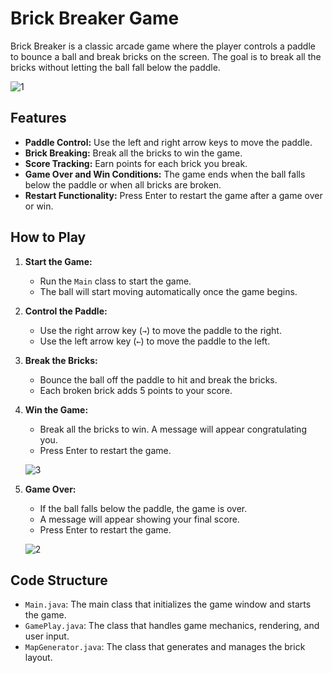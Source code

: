 # Brick Breaker Game

Brick Breaker is a classic arcade game where the player controls a paddle to bounce a ball and break bricks on the screen. The goal is to break all the bricks without letting the ball fall below the paddle.

![1](https://github.com/anlbora/BrickBrakerGame/assets/100442507/83184b3b-7a72-4a4e-b468-8624cacc0466)

## Features

- **Paddle Control:** Use the left and right arrow keys to move the paddle.
- **Brick Breaking:** Break all the bricks to win the game.
- **Score Tracking:** Earn points for each brick you break.
- **Game Over and Win Conditions:** The game ends when the ball falls below the paddle or when all bricks are broken.
- **Restart Functionality:** Press Enter to restart the game after a game over or win.

## How to Play

1. **Start the Game:**
   - Run the `Main` class to start the game.
   - The ball will start moving automatically once the game begins.

2. **Control the Paddle:**
   - Use the right arrow key (`→`) to move the paddle to the right.
   - Use the left arrow key (`←`) to move the paddle to the left.

3. **Break the Bricks:**
   - Bounce the ball off the paddle to hit and break the bricks.
   - Each broken brick adds 5 points to your score.

4. **Win the Game:**
   - Break all the bricks to win. A message will appear congratulating you.
   - Press Enter to restart the game.

   ![3](https://github.com/anlbora/BrickBrakerGame/assets/100442507/04c08221-744e-4832-a328-01997e303cda)


5. **Game Over:**
   - If the ball falls below the paddle, the game is over.
   - A message will appear showing your final score.
   - Press Enter to restart the game.
     
   ![2](https://github.com/anlbora/BrickBrakerGame/assets/100442507/0e9fdd7b-46bb-4bed-8644-d5ff459acf6c)


## Code Structure

- `Main.java`: The main class that initializes the game window and starts the game.
- `GamePlay.java`: The class that handles game mechanics, rendering, and user input.
- `MapGenerator.java`: The class that generates and manages the brick layout.

